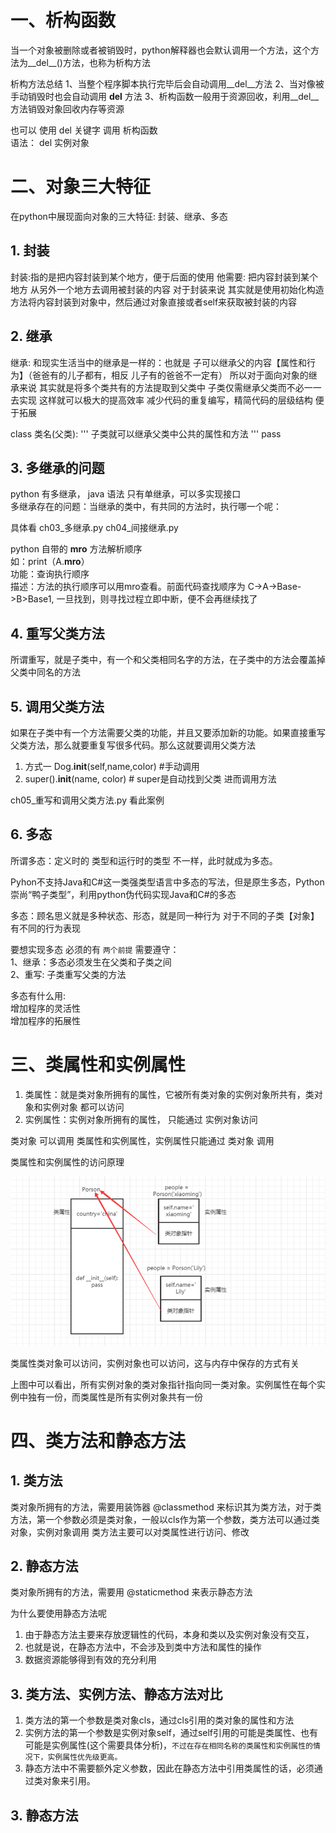 # 一、析构函数
当一个对象被删除或者被销毁时，python解释器也会默认调用一个方法，这个方法为__del__()方法，也称为析构方法

析构方法总结
1、当整个程序脚本执行完毕后会自动调用__del__方法
2、当对像被手动销毁时也会自动调用 __del__ 方法
3、析构函数一般用于资源回收，利用__del__方法销毁对象回收内存等资源

也可以 使用 del 关键字  调用 析构函数   
语法： del 实例对象

# 二、对象三大特征
在python中展现面向对象的三大特征:
封装、继承、多态

## 1. 封装
封装:指的是把内容封装到某个地方，便于后面的使用
他需要:
把内容封装到某个地方
从另外一个地方去调用被封装的内容
对于封装来说 其实就是使用初始化构造方法将内容封装到对象中，然后通过对象直接或者self来获取被封装的内容

## 2. 继承
继承: 和现实生活当中的继承是一样的：也就是 子可以继承父的内容【属性和行为】（爸爸有的儿子都有，相反 儿子有的爸爸不一定有）
 所以对于面向对象的继承来说  其实就是将多个类共有的方法提取到父类中 子类仅需继承父类而不必一一去实现
 这样就可以极大的提高效率 减少代码的重复编写，精简代码的层级结构 便于拓展

 class 类名(父类):
      '''
       子类就可以继承父类中公共的属性和方法
      '''
 	pass
 	
## 3. 多继承的问题
python 有多继承，  java 语法 只有单继承，可以多实现接口  
多继承存在的问题：当继承的类中，有共同的方法时，执行哪一个呢：  

具体看 ch03_多继承.py  ch04_间接继承.py 

python 自带的 __mro__ 方法解析顺序  
如：print（A.__mro__）  
功能：查询执行顺序  
描述：方法的执行顺序可以用mro查看。前面代码查找顺序为 C->A->Base->B>Base1, 一旦找到，则寻找过程立即中断，便不会再继续找了

## 4. 重写父类方法
所谓重写，就是子类中，有一个和父类相同名字的方法，在子类中的方法会覆盖掉父类中同名的方法   


## 5. 调用父类方法
如果在子类中有一个方法需要父类的功能，并且又要添加新的功能。如果直接重写父类方法，那么就要重复写很多代码。那么这就要调用父类方法

1. 方式一 Dog.__init__(self,name,color) #手动调用
2. super().__init__(name, color)  # super是自动找到父类 进而调用方法

ch05_重写和调用父类方法.py 看此案例

## 6. 多态
所谓多态：定义时的 类型和运行时的类型 不一样，此时就成为多态。  

Pyhon不支持Java和C#这一类强类型语言中多态的写法，但是原生多态，Python崇尚“鸭子类型”，利用python伪代码实现Java和C#的多态

多态：顾名思义就是多种状态、形态，就是同一种行为 对于不同的子类【对象】有不同的行为表现

要想实现多态 必须的有 `两个前提` 需要遵守：  
1、继承：多态必须发生在父类和子类之间  
2、重写: 子类重写父类的方法  

多态有什么用:  
增加程序的灵活性  
增加程序的拓展性  


# 三、类属性和实例属性

1. 类属性：就是类对象所拥有的属性，它被所有类对象的实例对象所共有，类对象和实例对象 都可以访问
2. 实例属性：实例对象所拥有的属性，  只能通过  实例对象访问  

类对象 可以调用 类属性和实例属性，实例属性只能通过 类对象 调用  

类属性和实例属性的访问原理  

![](../images/study06/类属性和实例属性.png)

类属性类对象可以访问，实例对象也可以访问，这与内存中保存的方式有关  

上图中可以看出，所有实例对象的类对象指针指向同一类对象。实例属性在每个实例中独有一份，而类属性是所有实例对象共有一份

# 四、类方法和静态方法

## 1. 类方法
类对象所拥有的方法，需要用装饰器 @classmethod 来标识其为类方法，对于类方法，第一个参数必须是类对象，一般以cls作为第一个参数，类方法可以通过类对象，实例对象调用
类方法主要可以对类属性进行访问、修改

## 2. 静态方法
类对象所拥有的方法，需要用 @staticmethod 来表示静态方法

为什么要使用静态方法呢
1. 由于静态方法主要来存放逻辑性的代码，本身和类以及实例对象没有交互，
2. 也就是说，在静态方法中，不会涉及到类中方法和属性的操作
3. 数据资源能够得到有效的充分利用

## 3. 类方法、实例方法、静态方法对比
1. 类方法的第一个参数是类对象cls，通过cls引用的类对象的属性和方法
2. 实例方法的第一个参数是实例对象self，通过self引用的可能是类属性、也有可能是实例属性(这个需要具体分析)，`不过在存在相同名称的类属性和实例属性的情况下，实例属性优先级更高。`
3. 静态方法中不需要额外定义参数，因此在静态方法中引用类属性的话，必须通过类对象来引用。










## 3. 静态方法


